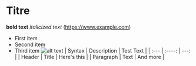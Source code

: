 # Titre
**bold text**
*italicized text*
(https://www.example.com)
- First item
- Second item
- Third item
![alt text](https://mdg.imgix.net/assets/images/book-cover.jpg?auto=format&fit=clip&q=40&w=1080)
| Syntax      | Description | Test Text     |
| :---        |    :----:   |          ---: |
| Header      | Title       | Here's this   |
| Paragraph   | Text        | And more      |
